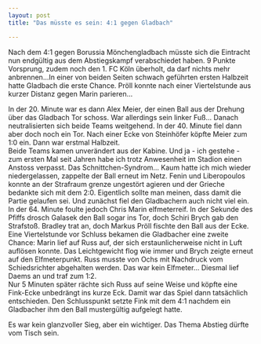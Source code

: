 ```yaml
---
layout: post
title: "Das müsste es sein: 4:1 gegen Gladbach"

---
```


Nach dem 4:1 gegen Borussia Mönchengladbach müsste sich die Eintracht nun endgültig aus dem Abstiegskampf verabschiedet haben. 9 Punkte Vorsprung, zudem noch den 1. FC Köln überholt, da darf nichts mehr anbrennen...In einer von beiden Seiten schwach geführten ersten Halbzeit hatte Gladbach die erste Chance. Pröll konnte nach einer Viertelstunde aus kurzer Distanz gegen Marin parieren...

In der 20. Minute war es dann Alex Meier, der einen Ball aus der Drehung über das Gladbach Tor schoss. War allerdings sein linker Fuß... Danach neutralisierten sich beide Teams weitgehend. In der 40. Minute fiel dann aber doch noch ein Tor. Nach einer Ecke von Steinhöfer köpfte Meier zum 1:0 ein. Dann war erstmal Halbzeit.  
Beide Teams kamen unverändert aus der Kabine. Und ja - ich gestehe - zum ersten Mal seit Jahren habe ich trotz Anwesenheit im Stadion einen Anstoss verpasst. Das Schnittchen-Syndrom... Kaum hatte ich mich wieder niedergelassen, zappelte der Ball erneut im Netz. Fenin und Liberopoulos konnte an der Strafraum grenze ungestört agieren und der Grieche bedankte sich mit dem 2:0. Eigentlich sollte man meinen, dass damit die Partie gelaufen sei. Und zunächst fiel den Gladbachern auch nicht viel ein. In der 64. Minute foulte jedoch Chris Marin elfmeterreif. In der Sekunde des Pfiffs drosch Galasek den Ball sogar ins Tor, doch Schiri Brych gab den Strafstoß. Bradley trat an, doch Markus Pröll fischte den Ball aus der Ecke. Eine Viertelstunde vor Schluss bekamen die Gladbacher eine zweite Chance: Marin lief auf Russ auf, der sich erstaunlicherweise nicht in Luft auflösen konnte. Das Leichtgewicht flog wie immer und Brych zeigte erneut auf den Elfmeterpunkt. Russ musste von Ochs mit Nachdruck vom Schiedsrichter abgehalten werden. Das war kein Elfmeter... Diesmal lief Daems an und traf zum 1:2.  
Nur 5 Minuten später rächte sich Russ auf seine Weise und köpfte eine Fink-Ecke unbedrängt ins kurze Eck. Damit war das Spiel dann tatsächlich entschieden. Den Schlusspunkt setzte Fink mit dem 4:1 nachdem ein Gladbacher ihm den Ball mustergültig aufgelegt hatte.

Es war kein glanzvoller Sieg, aber ein wichtiger. Das Thema Abstieg dürfte vom Tisch sein.
